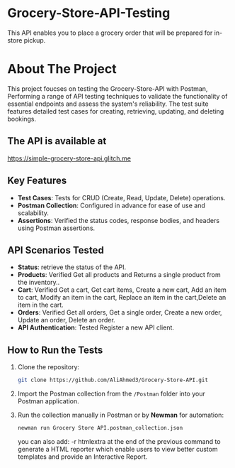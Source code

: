 # Grocery-Store-API-Testing
This API enables you to place a grocery order that will be prepared for in-store pickup.

# About The Project

This project foucses on testing the Grocery-Store-API with Postman, Performing a range of API testing techniques to validate the functionality of essential endpoints and assess the system's reliability. The test suite features detailed test cases for creating, retrieving, updating, and deleting bookings.

## The API is available at
https://simple-grocery-store-api.glitch.me


## Key Features

- **Test Cases**: Tests for CRUD (Create, Read, Update, Delete) operations.
- **Postman Collection**: Configured in advance for ease of use and scalability.
- **Assertions**: Verified the status codes, response bodies, and headers using Postman assertions.
  
## API Scenarios Tested

- **Status**: retrieve the status of the API.
- **Products**: Verified Get all products and Returns a single product from the inventory..
- **Cart**: Verified Get a cart, Get cart items, Create a new cart, Add an item to cart, Modify an item in the cart, Replace an item in the cart,Delete an item in the cart.
- **Orders**: Verified Get all orders, Get a single order, Create a new order, Update an order, Delete an order.
- **API Authentication**: Tested Register a new API client.
## How to Run the Tests

1. Clone the repository:
   ```bash
   git clone https://github.com/AliAhmed3/Grocery-Store-API.git
   ```

2. Import the Postman collection from the `/Postman` folder into your Postman application.

3. Run the collection manually in Postman or by **Newman** for automation:
   ```bash
   newman run Grocery Store API.postman_collection.json
   ```
   you can also add: -r htmlextra at the end of the previous command to generate a HTML reporter which enable users to view better custom templates and provide an Interactive Report.
